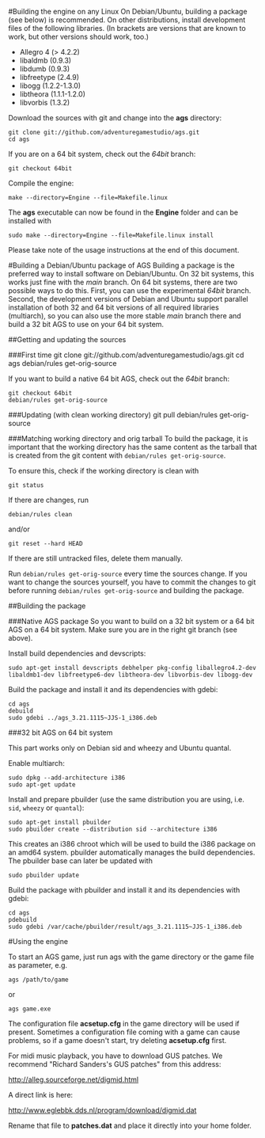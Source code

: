 #Building the engine on any Linux
On Debian/Ubuntu, building a package (see below) is recommended.
On other distributions, install development files of the following
libraries. (In brackets are versions that are known to work, but other
versions should work, too.)

-   Allegro 4 (> 4.2.2)
-   libaldmb (0.9.3)
-   libdumb (0.9.3)
-   libfreetype (2.4.9)
-   libogg (1.2.2-1.3.0)
-   libtheora (1.1.1-1.2.0)
-   libvorbis (1.3.2)

Download the sources with git and change into the **ags** directory:

    git clone git://github.com/adventuregamestudio/ags.git
    cd ags

If you are on a 64 bit system, check out the *64bit* branch:

    git checkout 64bit

Compile the engine:

    make --directory=Engine --file=Makefile.linux

The **ags** executable can now be found in the **Engine** folder and
can be installed with

    sudo make --directory=Engine --file=Makefile.linux install

Please take note of the usage instructions at the end of this document.


#Building a Debian/Ubuntu package of AGS
Building a package is the preferred way to install software on
Debian/Ubuntu. On 32 bit systems, this works just fine with the
*main* branch. On 64 bit systems, there are two possible ways
to do this. First, you can use the experimental *64bit* branch. Second,
the development versions of Debian and Ubuntu support parallel
installation of both 32 and 64 bit versions of all required libraries
(multiarch), so you can also use the more stable *main* branch there and build a 
32 bit AGS to use on your 64 bit system.


##Getting and updating the sources

###First time
    git clone git://github.com/adventuregamestudio/ags.git
    cd ags
    debian/rules get-orig-source

If you want to build a native 64 bit AGS, check out the *64bit* branch:

    git checkout 64bit
    debian/rules get-orig-source

###Updating (with clean working directory)
    git pull
    debian/rules get-orig-source

###Matching working directory and orig tarball
To build the package, it is important that the working directory has
the same content as the tarball that is created from the git content
with `debian/rules get-orig-source`.

To ensure this, check if the working directory is clean with

    git status

If there are changes, run 

    debian/rules clean 

and/or

    git reset --hard HEAD

If there are still untracked files, delete them manually.

Run `debian/rules get-orig-source` every time the sources change. If
you want to change the sources yourself, you have to commit the
changes to git before running `debian/rules get-orig-source` and
building the package.


##Building the package

###Native AGS package
So you want to build on a 32 bit system or a 64 bit AGS on a 64 bit system.
Make sure you are in the right git branch (see above).

Install build dependencies and devscripts:

    sudo apt-get install devscripts debhelper pkg-config liballegro4.2-dev libaldmb1-dev libfreetype6-dev libtheora-dev libvorbis-dev libogg-dev

Build the package and install it and its dependencies with gdebi:

    cd ags
    debuild
    sudo gdebi ../ags_3.21.1115~JJS-1_i386.deb

###32 bit AGS on 64 bit system

This part works only on Debian sid and wheezy and Ubuntu quantal.

Enable multiarch:

    sudo dpkg --add-architecture i386
    sudo apt-get update

Install and prepare pbuilder (use the same distribution you are using,
i.e. `sid`, `wheezy` or `quantal`):

    sudo apt-get install pbuilder
    sudo pbuilder create --distribution sid --architecture i386

This creates an i386 chroot which will be used to build the i386 package
on an amd64 system. pbuilder automatically manages the build dependencies.
The pbuilder base can later be updated with

    sudo pbuilder update

Build the package with pbuilder and install it and its dependencies with gdebi:

    cd ags
    pdebuild
    sudo gdebi /var/cache/pbuilder/result/ags_3.21.1115~JJS-1_i386.deb


#Using the engine

To start an AGS game, just run ags with the game directory or the game
file as parameter, e.g.

    ags /path/to/game

or

    ags game.exe

The configuration file **acsetup.cfg** in the game directory will be used
if present. Sometimes a configuration file coming with a game can cause problems,
so if a game doesn't start, try deleting **acsetup.cfg** first.

For midi music playback, you have to download GUS patches. We recommend
"Richard Sanders's GUS patches" from this address:

http://alleg.sourceforge.net/digmid.html

A direct link is here:

http://www.eglebbk.dds.nl/program/download/digmid.dat

Rename that file to **patches.dat** and place it directly into your home folder.
